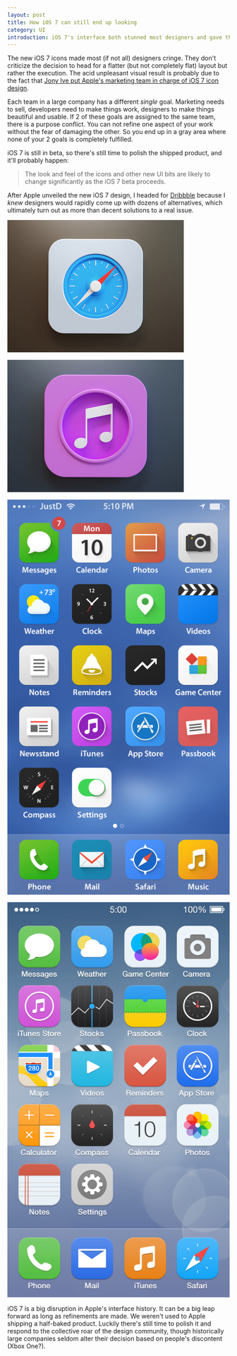 ```yaml
---
layout: post
title: How iOS 7 can still end up looking
category: UI
introduction: iOS 7's interface both stunned most designers and gave them an excuse to score some Dribbble shots.
---
```


The new iOS 7 icons made most (if not all) designers cringe. They don't criticize the decision to head for a flatter (but not completely flat) layout but rather the execution. The acid unpleasant visual result is probably due to the fact that [Jony Ive put Apple's marketing team in charge of iOS 7 icon design](http://www.macrumors.com/2013/06/12/jony-ive-put-apples-marketing-team-in-charge-of-ios-7-icon-design/).

Each team in a large company has a different *single* goal. Marketing needs to sell, developers need to make things work, designers to make things beautiful and usable. If 2 of these goals are assigned to the same team, there is a purpose conflict. You can not refine one aspect of your work without the fear of damaging the other. So you end up in a gray area where none of your 2 goals is completely fulfilled.

iOS 7 is still in beta, so there's still time to polish the shipped product, and it'll probably happen:

> The look and feel of the icons and other new UI bits are likely to change significantly as the iOS 7 beta proceeds.

After Apple unveiled the new iOS 7 design, I headed for [Dribbble](http://dribbble.com/tags/ios7) because I *knew* designers would rapidly come up with dozens of alternatives, which ultimately turn out as more than decent solutions to a real issue.

[![iOS 7](/i/ios7-safari-icon.jpg)](http://dribbble.com/shots/1111319-I-know-I-know)

[![iOS 7](/i/ios7-itunes-icon.jpg)](http://dribbble.com/shots/1112950-iTunes-iOS7)

[![iOS 7](/i/ios7-redesign.png)](http://dribbble.com/shots/1112094-iOS-7)

[![iOS 7](/i/ios7-reimagined.png)](http://dribbble.com/shots/1111638-iOS7-Reimagined)

iOS 7 is a big disruption in Apple's interface history. It can be a big leap forward as long as refinements are made. We weren't used to Apple shipping a half-baked product. Luckily there's still time to polish it and respond to the collective roar of the design community, though historically large companies seldom alter their decision based on people's discontent (Xbox One?).
